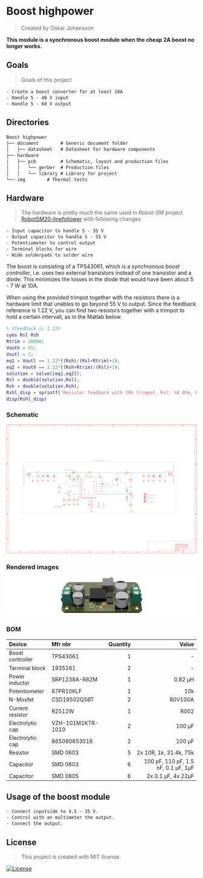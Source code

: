 # Boost highpower
> Created by Oskar Johansson

**This module is a synchronous boost module when the cheap 2A boost no longer works.**   

## Goals 
> Goals of this project
```
- Create a boost converter for at least 10A 
- Handle 5 - 40 V input 
- Handle 5 - 60 V output
```


## Directories 
```
Boost highpower
├── document        # Generic document folder
│   ├── datasheet   # Datasheet for hardware components  
├── hardware        
│   ├── pcb         # Schematic, layout and production files
│   │   └── gerber  # Production files
│   │   └── library # Library for project
└── img        # Thermal tests 
  ```
  

## Hardware 
> The hardware is pretty much the same used in Robot-SM project [RobotSM20-linefollower](https://github.com/caselabbet/robotsm20-linefollower) with following changes 
```
- Input capacitor to handle 5 - 35 V 
- Output capacitor to handle 5 - 55 V
- Potentiometer to control output
- Terminal blocks for wire
- Wide solderpads to solder wire 
```
The boost is consisting of a TPS43061, which is a *synchronous boost controller*, i.e. uses two external transistors instead of one transistor and a diode. This minimizes the losses in the diode that would have been about 5 - 7 W at 10A. 

When using the provided trimpot together with the resistors there is a hardware limit that unables to go beyond 55 V to output. Since the feedback reference is 1.22 V, you can find two resistors together with a trimpot to hold a certain intervall, as in the Matlab below.
```matlab
% Vfeedback is 1.22V 
syms Rsl Rsh
Rtrim = 10000;    
Vouth = 55;
Voutl = 5; 
eq1 = Voutl == 1.22*((Rsh)/(Rsl+Rtrim)+1);
eq2 = Vouth == 1.22*((Rsh+Rtrim)/(Rsl)+1);
solution = solve([eq1,eq2]);
Rsl = double(solution.Rsl);
Rsh = double(solution.Rsh);
Rshl_disp = sprintf('Resistor feedback with 10k trimpot, Rsl: %d Ohm, Rsh: %d Ohm \nGives a Vout of 5 to 55 V',Rsl,Rsh);
disp(Rshl_disp)
```
### Schematic 
![schematic.png](./hardware/pcb/schematic/boost-highpower.png)
### Rendered images
![pcb.png](./img/pcb.png)

### BOM 
| Device              | Mfr nbr           | Quantity  | Value       |
| :---                | :---              | ---:      | ---:        |
| Boost controller    | TPS43061          | 1         | -           |
| Terminal block      | 1935161           | 2         | -           |
| Power inductor      | SRP1238A-R82M     | 1         | 0.82 µH     |
| Potentiometer       | 67PR10KLF         | 1         | 10k         |
| N-Mosfet            | CSD19502Q5BT      | 2         | 80V100A     | 
| Current resistor    | R2512W            | 1         | R002        |
| Electrolytic cap    | VZH-101M1KTR-1010 | 2         | 100 µF      |
| Electrolytic cap    | 865080653016      | 2         | 100 µF      |
| Resistor            | SMD 0603          | 5         | 2x 10R, 1k, 31.4k, 75k              |
| Capacitor           | SMD 0603          | 6         | 100 pF, 110 pF, 1.5 nF, 0.1 µF, 1µF |
| Capacitor           | SMD 0805          | 6         | 2x 0.1 µF, 4x 22µF                  |


## Usage of the boost module 
```
- Connect inputside to 4.5 - 35 V. 
- Control with an multimeter the output.
- Connect the output.
```

## License
> This project is created with MIT license. 

[![License](http://img.shields.io/:license-mit-blue.svg?style=flat-square)](http://badges.mit-license.org)
